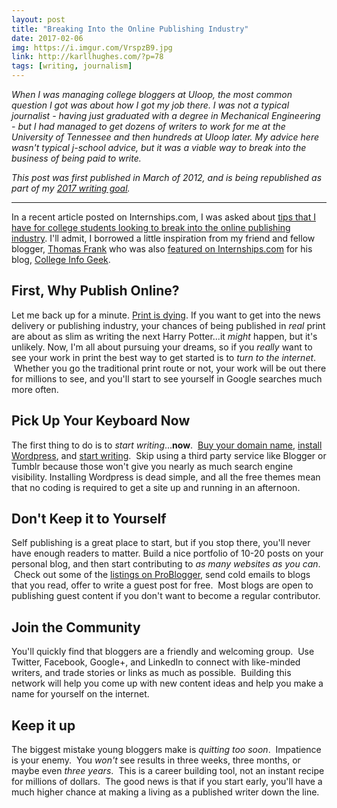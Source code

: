 ```yaml
---
layout: post
title: "Breaking Into the Online Publishing Industry"
date: 2017-02-06
img: https://i.imgur.com/VrspzB9.jpg
link: http://karllhughes.com/?p=78
tags: [writing, journalism]
---
```

*When I was managing college bloggers at Uloop, the most common question I got was about how I got my job there. I was not a typical journalist - having just graduated with a degree in Mechanical Engineering - but I had managed to get dozens of writers to work for me at the University of Tennessee and then hundreds at Uloop later. My advice here wasn't typical j-school advice, but it was a viable way to break into the business of being paid to write.*

*This post was first published in March of 2012, and is being republished as part of my [2017 writing goal](https://www.karllhughes.com/posts/2017-writing-goal).*

-----

In a recent article posted on Internships.com, I was asked about [tips that I have for college students looking to break into the online publishing industry](http://www.internships.com/eyeoftheintern/applying-2/employers-applying-2/5-5-karl-director-student-news-uloop/). I'll admit, I borrowed a little inspiration from my friend and fellow blogger, [Thomas Frank](http://thomasjfrank.com/) who was also [featured on Internships.com](http://www.internships.com/eyeoftheintern/applying-2/personal-branding-applying-2/building-successful-blog/) for his blog, [College Info Geek](http://collegeinfogeek.com/). 

## First, Why Publish Online?

Let me back up for a minute. [Print is dying](https://plus.google.com/101080316492181821858/posts/evbsokzLAdw). If you want to get into the news delivery or publishing industry, your chances of being published in _real_ print are about as slim as writing the next Harry Potter...it _might_ happen, but it's unlikely. Now, I'm all about pursuing your dreams, so if you _really_ want to see your work in print the best way to get started is to _turn to the internet_.  Whether you go the traditional print route or not, your work will be out there for millions to see, and you'll start to see yourself in Google searches much more often. 

## Pick Up Your Keyboard Now

The first thing to do is to _start writing_...**now**.  [Buy your domain name](http://www.fourhourworkweek.com/blog/2009/02/27/how-to-buy-domain-names-like-a-pro-10-tips-from-the-founder-of-phonetagcom/), [install Wordpress](http://codex.wordpress.org/Installing_WordPress), and [start writing](http://technmarketing.com/2012/01/why-every-human-being-should-have-a-blog-yes-even-you/).  Skip using a third party service like Blogger or Tumblr because those won't give you nearly as much search engine visibility. Installing Wordpress is dead simple, and all the free themes mean that no coding is required to get a site up and running in an afternoon.

## Don't Keep it to Yourself

Self publishing is a great place to start, but if you stop there, you'll never have enough readers to matter. Build a nice portfolio of 10-20 posts on your personal blog, and then start contributing to _as many websites as you can_.  Check out some of the [listings on ProBlogger](http://jobs.problogger.net/), send cold emails to blogs that you read, offer to write a guest post for free.  Most blogs are open to publishing guest content if you don't want to become a regular contributor. 

## Join the Community

You'll quickly find that bloggers are a friendly and welcoming group.  Use Twitter, Facebook, Google+, and LinkedIn to connect with like-minded writers, and trade stories or links as much as possible.  Building this network will help you come up with new content ideas and help you make a name for yourself on the internet. 

## Keep it up

The biggest mistake young bloggers make is _quitting too soon_.  Impatience is your enemy.  You _won't_ see results in three weeks, three months, or maybe even _three years_.  This is a career building tool, not an instant recipe for millions of dollars.  The good news is that if you start early, you'll have a much higher chance at making a living as a published writer down the line.
